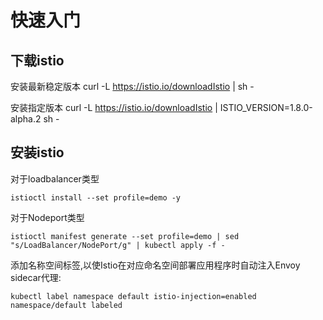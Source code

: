 # 快速入门

## 下载istio

安装最新稳定版本
curl -L https://istio.io/downloadIstio | sh -

安装指定版本
curl -L https://istio.io/downloadIstio | ISTIO_VERSION=1.8.0-alpha.2  sh -

## 安装istio

对于loadbalancer类型

```shell script
istioctl install --set profile=demo -y
```

对于Nodeport类型

```shell script
istioctl manifest generate --set profile=demo | sed "s/LoadBalancer/NodePort/g" | kubectl apply -f -
```

添加名称空间标签,以使Istio在对应命名空间部署应用程序时自动注入Envoy sidecar代理:

```shell script
kubectl label namespace default istio-injection=enabled
namespace/default labeled
```